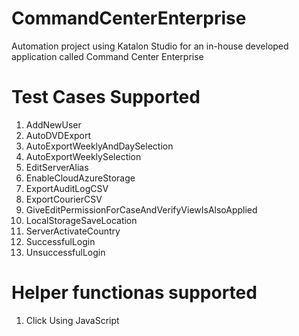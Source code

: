 # CommandCenterEnterprise

Automation project using Katalon Studio for an in-house developed application called Command Center Enterprise

# Test Cases Supported
1) AddNewUser
2) AutoDVDExport
3) AutoExportWeeklyAndDaySelection
4) AutoExportWeeklySelection
5) EditServerAlias
6) EnableCloudAzureStorage
7) ExportAuditLogCSV
8) ExportCourierCSV
9) GiveEditPermissionForCaseAndVerifyViewIsAlsoApplied
10) LocalStorageSaveLocation
11) ServerActivateCountry
12) SuccessfulLogin
13) UnsuccessfulLogin

# Helper functionas supported
1) Click Using JavaScript
